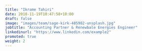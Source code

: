 ```yaml
---
title: "Ikrame Tahiri"
date: 2018-11-19T10:47:58+10:00
draft: false
image: "images/team/sage-kirk-485982-unsplash.jpg"
jobtitle: "Accounting Partner & Renewbale Energies Engineer"
linkedinurl: "https://www.linkedin.com/example2"
promoted: true
weight: 2
---
```


